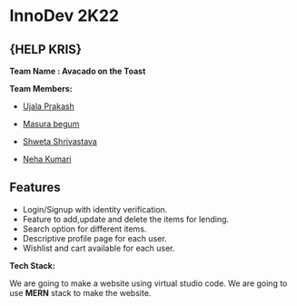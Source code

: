 # InnoDev 2K22
## {HELP KRIS}
**Team Name : Avacado on the Toast**
 
 **Team Members:**
 
   - [Ujala Prakash](https://github.com/ujala19prakash)

   - [Masura begum](https://github.com/MasuraBegum)

   - [Shweta Shrivastava](https://github.com/Shweta2254)
   
   - [Neha Kumari](https://github.com/itznehakumari4)
   
 ## Features
 
  - Login/Signup with identity verification.
  - Feature to add,update and delete the items for lending.
  - Search option for different items.
  - Descriptive profile page for each user.
  - Wishlist and cart available for each user. 

**Tech Stack:**

We are going to make a website using virtual studio code. We are going to use **MERN** stack to make the website.

